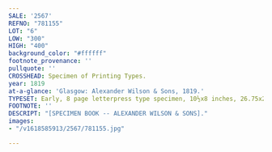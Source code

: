 ```yaml
---
SALE: '2567'
REFNO: "781155"
LOT: "6"
LOW: "300"
HIGH: "400"
background_color: "#ffffff"
footnote_provenance: ''
pullquote: ''
CROSSHEAD: Specimen of Printing Types.
year: 1819
at-a-glance: 'Glasgow: Alexander Wilson & Sons, 1819.'
TYPESET: Early, 8 page letterpress type specimen, 10½x8 inches, 26.75x20.5 cm.
FOOTNOTE: ''
DESCRIPT: "[SPECIMEN BOOK -- ALEXANDER WILSON & SONS]."
images:
- "/v1618585913/2567/781155.jpg"

---
```

